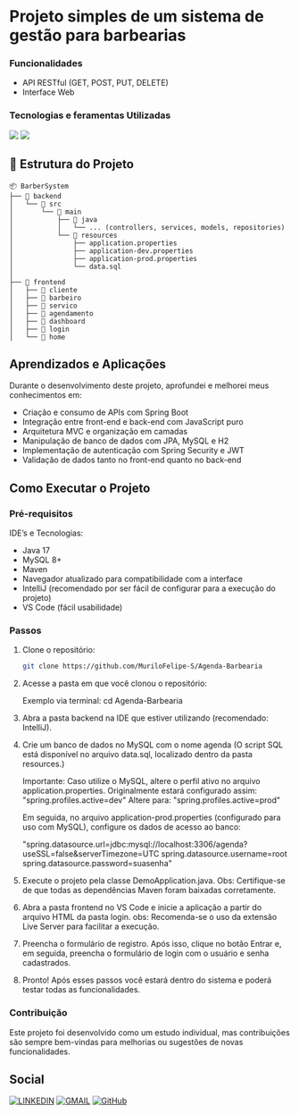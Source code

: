 # Projeto simples de um sistema de gestão para barbearias 

### Funcionalidades
- API RESTful (GET, POST, PUT, DELETE)
- Interface Web

### Tecnologias e feramentas Utilizadas

<img src="https://skillicons.dev/icons?i=java,spring,mysql"/>
<img src="https://skillicons.dev/icons?i=html,css,js"/>

## 📁 Estrutura do Projeto
 ```
📦 BarberSystem
├── 📂 backend
│   └── 📂 src
│       └── 📂 main
│           ├── 📂 java
│           │   └── ... (controllers, services, models, repositories)
│           └── 📂 resources
│               ├── application.properties
│               ├── application-dev.properties
│               ├── application-prod.properties
│               └── data.sql
│
├── 📂 frontend
│   ├── 📂 cliente
│   ├── 📂 barbeiro
│   ├── 📂 servico
│   ├── 📂 agendamento
│   ├── 📂 dashboard
│   ├── 📂 login
│   └── 📂 home
 ```


## Aprendizados e Aplicações

Durante o desenvolvimento deste projeto, aprofundei e melhorei meus conhecimentos em:

- Criação e consumo de APIs com Spring Boot
- Integração entre front-end e back-end com JavaScript puro
- Arquitetura MVC e organização em camadas
- Manipulação de banco de dados com JPA, MySQL e H2
- Implementação de autenticação com Spring Security e JWT
- Validação de dados tanto no front-end quanto no back-end


## Como Executar o Projeto

### Pré-requisitos

IDE’s e Tecnologias:
- Java 17
- MySQL 8+
- Maven
- Navegador atualizado para compatibilidade com a interface
- IntelliJ (recomendado por ser fácil de configurar para a execução do projeto)
- VS Code (fácil usabilidade)

### Passos

1. Clone o repositório:
   ```bash
   git clone https://github.com/MuriloFelipe-S/Agenda-Barbearia

2. Acesse a pasta em que você clonou o repositório:

    Exemplo via terminal: cd Agenda-Barbearia

3. Abra a pasta backend na IDE que estiver utilizando (recomendado: IntelliJ).

4. Crie um banco de dados no MySQL com o nome agenda (O script SQL está disponível no arquivo data.sql, localizado dentro da pasta resources.)

   Importante: Caso utilize o MySQL, altere o perfil ativo no arquivo application.properties.
   Originalmente estará configurado assim: "spring.profiles.active=dev"
   Altere para: "spring.profiles.active=prod"

   Em seguida, no arquivo application-prod.properties (configurado para uso com MySQL), configure os dados de acesso ao banco:

   "spring.datasource.url=jdbc:mysql://localhost:3306/agenda?useSSL=false&serverTimezone=UTC
    spring.datasource.username=root
    spring.datasource.password=suasenha"

5. Execute o projeto pela classe DemoApplication.java.
    Obs: Certifique-se de que todas as dependências Maven foram baixadas corretamente.

6. Abra a pasta frontend no VS Code e inicie a aplicação a partir do arquivo HTML da pasta login.
    obs: Recomenda-se o uso da extensão Live Server para facilitar a execução.

7. Preencha o formulário de registro. Após isso, clique no botão Entrar e, em seguida, preencha o formulário de login com o usuário e senha cadastrados.

8. Pronto! Após esses passos você estará dentro do sistema e poderá testar todas as funcionalidades.


### Contribuição
Este projeto foi desenvolvido como um estudo individual, mas contribuições são sempre bem-vindas para melhorias ou sugestões de novas funcionalidades.

## Social

[![LINKEDIN](https://go-skill-icons.vercel.app/api/icons?i=linkedin)](https://www.linkedin.com/in/murilofelipe/)
[![GMAIL](https://skillicons.dev/icons?i=gmail)](mailto:felipemurilo6@gmail.com)
[![GitHub](https://skillicons.dev/icons?i=github)](https://github.com/MuriloFelipe-S)
